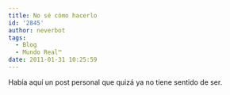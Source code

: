 ```yaml
---
title: No sé cómo hacerlo
id: '2845'
author: neverbot
tags:
  - Blog
  - Mundo Real™
date: 2011-01-31 10:25:59
---
```


Había aquí un post personal que quizá ya no tiene sentido de ser.